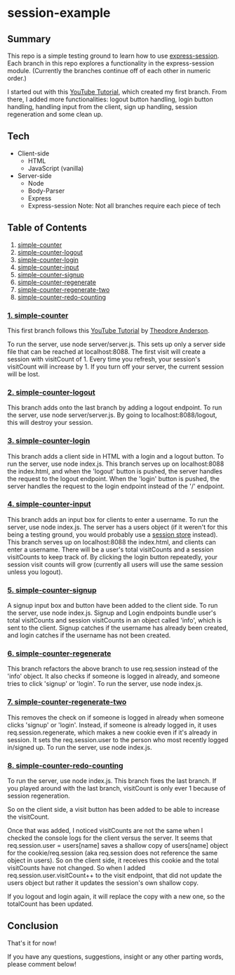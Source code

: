 # session-example

## Summary
This repo is a simple testing ground to learn how to use [express-session](https://www.npmjs.com/package/express-session). Each branch in this repo explores a functionality in the express-session module. (Currently the branches continue off of each other in numeric order.)

I started out with this [YouTube Tutorial](https://youtu.be/yaeD7OCIzOg), which created my first branch. From there, I added more functionalities: logout button handling, login button handling, handling input from the client, sign up handling, session regeneration and some clean up.

## Tech
* Client-side
  * HTML
  * JavaScript (vanilla)
* Server-side
  * Node
  * Body-Parser
  * Express
  * Express-session
Note: Not all branches require each piece of tech

## Table of Contents
1. [simple-counter](#1-simple-counter)
2. [simple-counter-logout](#2-simple-counter-logout)
3. [simple-counter-login](#3-simple-counter-login)
4. [simple-counter-input](#4-simple-counter-input)
5. [simple-counter-signup](#5-simple-counter-signup)
6. [simple-counter-regenerate](#6-simple-counter-regenerate)
7. [simple-counter-regenerate-two](#7-simple-counter-regenerate-two)
8. [simple-counter-redo-counting](#8-simple-counter-redo-counting)

### [1. simple-counter](https://github.com/Zhusufeng/session-example/tree/simple-counter)
This first branch follows this [YouTube Tutorial](https://youtu.be/yaeD7OCIzOg) by [Theodore Anderson](https://thejavascriptchronicles.com).

To run the server, use node server/server.js. This sets up only a server side file that can be reached at localhost:8088. The first visit will create a session with visitCount of 1. Every time you refresh, your session's visitCount will increase by 1. If you turn off your server, the current session will be lost. 

### [2. simple-counter-logout](https://github.com/Zhusufeng/session-example/tree/simple-counter-logout)
This branch adds onto the last branch by adding a logout endpoint. To run the server, use node server/server.js. By going to localhost:8088/logout, this will destroy your session.

### [3. simple-counter-login](https://github.com/Zhusufeng/session-example/tree/simple-counter-login)
This branch adds a client side in HTML with a login and a logout button. To run the server, use node index.js. This branch serves up on localhost:8088 the index.html, and when the 'logout' button is pushed, the server handles the request to the logout endpoint. When the 'login' button is pushed, the server handles the request to the login endpoint instead of the '/' endpoint.

### [4. simple-counter-input](https://github.com/Zhusufeng/session-example/tree/simple-counter-input)
This branch adds an input box for clients to enter a username. To run the server, use node index.js. The server has a users object (if it weren't for this being a testing ground, you would probably use a [session store](https://www.npmjs.com/package/express-session#compatible-session-stores) instead). This branch serves up on localhost:8088 the index.html, and clients can enter a username. There will be a user's total visitCounts and a session visitCounts to keep track of. By clicking the login button repeatedly, your session visit counts will grow (currently all users will use the same session unless you logout).

### [5. simple-counter-signup](https://github.com/Zhusufeng/session-example/tree/simple-counter-signup)
A signup input box and button have been added to the client side. To run the server, use node index.js. Signup and Login endpoints bundle user's total visitCounts and session visitCounts in an object called 'info', which is sent to the client. Signup catches if the username has already been created, and login catches if the username has not been created.

### [6. simple-counter-regenerate](https://github.com/Zhusufeng/session-example/tree/simple-counter-regenerate)
This branch refactors the above branch to use req.session instead of the 'info' object. It also checks if someone is logged in already, and someone tries to click 'signup' or 'login'. To run the server, use node index.js.

### [7. simple-counter-regenerate-two](https://github.com/Zhusufeng/session-example/tree/simple-counter-regenerate-two)
This removes the check on if someone is logged in already when someone clicks 'signup' or 'login'. Instead, if someone is already logged in, it uses req.session.regenerate, which makes a new cookie even if it's already in session. It sets the req.session.user to the person who most recently logged in/signed up. To run the server, use node index.js.

### [8. simple-counter-redo-counting](https://github.com/Zhusufeng/session-example/tree/simple-counter-redo-counting)
To run the server, use node index.js. This branch fixes the last branch. If you played around with the last branch, visitCount is only ever 1 because of session regeneration.

So on the client side, a visit button has been added to be able to increase the visitCount.

Once that was added, I noticed visitCounts are not the same when I checked the console logs for the client versus the server. It seems that req.session.user = users[name] saves a shallow copy of users[name] object for the cookie/req.session (aka req.session does not reference the same object in users). So on the client side, it receives this cookie and the total visitCounts have not changed. So when I added  req.session.user.visitCount++ to the visit endpoint, that did not update the users object but rather it updates the session's own shallow copy. 

If you logout and login again, it will replace the copy with a new one, so the totalCount has been updated.

## Conclusion
That's it for now!

If you have any questions, suggestions, insight or any other parting words, please comment below! 